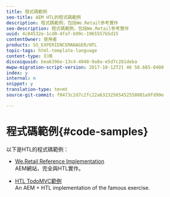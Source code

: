```yaml
---
title: 程式碼範例
seo-title: AEM HTL的程式碼範例
description: 程式碼範例，包括We.Retail參考實作
seo-description: 程式碼範例，包括We.Retail參考實作
uuid: 4c84532e-1cd0-4faf-b99c-1965557b5d15
contentOwner: 使用者
products: SG_EXPERIENCEMANAGER/HTL
topic-tags: html-template-language
content-type: 引用
discoiquuid: bea6396e-13c4-4048-9a8a-e5d7c281deba
mwpw-migration-script-version: 2017-10-12T21 46 58.665-0400
index: y
internal: n
snippet: y
translation-type: tm+mt
source-git-commit: f0473c2d7c2fc22a63232565452558001a9fd99e

---
```



# 程式碼範例{#code-samples}

以下是HTL的程式碼範例：

* [We.Retail Reference Implementation](https://helpx.adobe.com/experience-manager/6-4/sites/developing/using/we-retail.html)\
   AEM網站，完全與HTL實作。

* [HTL TodoMVC範例](https://github.com/Adobe-Marketing-Cloud/aem-sightly-sample-todomvc)\
   An AEM + HTL implementation of the famous exercise.
